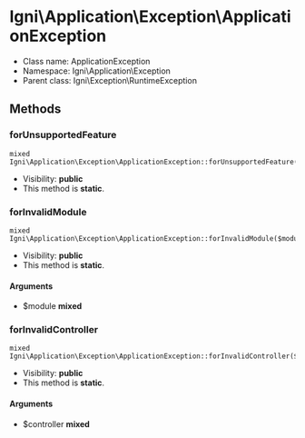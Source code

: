 Igni\Application\Exception\ApplicationException
===============






* Class name: ApplicationException
* Namespace: Igni\Application\Exception
* Parent class: Igni\Exception\RuntimeException







Methods
-------


### forUnsupportedFeature

    mixed Igni\Application\Exception\ApplicationException::forUnsupportedFeature()





* Visibility: **public**
* This method is **static**.




### forInvalidModule

    mixed Igni\Application\Exception\ApplicationException::forInvalidModule($module)





* Visibility: **public**
* This method is **static**.


#### Arguments
* $module **mixed**



### forInvalidController

    mixed Igni\Application\Exception\ApplicationException::forInvalidController($controller)





* Visibility: **public**
* This method is **static**.


#### Arguments
* $controller **mixed**


